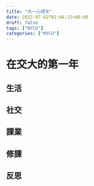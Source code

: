 ```yaml
---
title: "大一心得文"
date: 2022-07-02T01:04:21+08:00
draft: false
tags: ["NYCU"]
categories: ["NYCU"]
---
```


# 在交大的第一年
<!--more-->
## 生活
## 社交
## 課業
## 修課
## 反思
